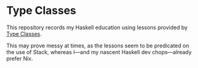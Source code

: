 # Type Classes

This repository records my Haskell education using lessons provided by [Type Classes](https://typeclasses.com/).

This may prove messy at times, as the lessons seem to be predicated on the use of Stack, whereas I—and my nascent Haskell dev chops—already prefer Nix.
